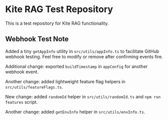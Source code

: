 # Kite RAG Test Repository
This is a test repository for Kite RAG functionality.

## Webhook Test Note
Added a tiny `getAppInfo` utility in `src/utils/appInfo.ts` to facilitate GitHub webhook testing. Feel free to modify or remove after confirming events fire.

Additional change: exported `buildTimestamp` in `appConfig` for another webhook event.

Another change: added lightweight feature flag helpers in `src/utils/featureFlags.ts`.

New change: added `randomId` helper in `src/utils/randomId.ts` and `npm run features` script.

Another change: added `getEnvInfo` helper in `src/utils/envInfo.ts`.